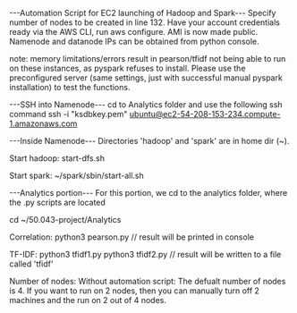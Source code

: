 ---Automation Script for EC2 launching of Hadoop and Spark---
Specify number of nodes to be created in line 132.
Have your account credentials ready via the AWS CLI, run aws configure.
AMI is now made public.
Namenode and datanode IPs can be obtained from python console.

note: memory limitations/errors result in pearson/tfidf not being able to run on these instances, as pyspark refuses to install. Please use the preconfigured server (same settings, just with successful manual pyspark installation) to test the functions.

---SSH into Namenode---
cd to Analytics folder and use the following ssh command
ssh -i "ksdbkey.pem" ubuntu@ec2-54-208-153-234.compute-1.amazonaws.com

---Inside Namenode---
Directories 'hadoop' and 'spark' are in home dir (~).

Start hadoop: 
start-dfs.sh

Start spark:
~/spark/sbin/start-all.sh

---Analytics portion---
For this portion, we cd to the analytics folder, where the .py scripts are located

cd ~/50.043-project/Analytics 

Correlation:
	python3 pearson.py
	// result will be printed in console

TF-IDF:
	python3 tfidf1.py
	python3 tfidf2.py
	// result will be written to a file called 'tfidf'

Number of nodes: 
  Without automation script:
    The defualt number of nodes is 4. If you want to run on 2 nodes, then you can manually turn off 2 machines and the run on     2 out of 4 nodes.
